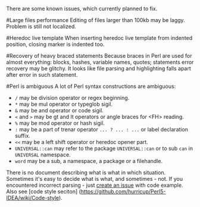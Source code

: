 There are some known issues, which currently planned to fix.

#Large files performance
Editing of files larger than 100kb may be laggy. Problem is still not localized.

#Heredoc live template
When inserting heredoc live template from indented position, closing marker is indented too. 

#Recovery of heavy braced statements
Because braces in Perl are used for almost everything: blocks, hashes, variable names, quotes; statements error recovery may be glitchy. It looks like file parsing and highlighting falls apart after error in such statement. 

#Perl is ambiguous
A lot of Perl syntax constructions are ambiguous:
* `/` may be division operator or regex beginning.
* `*` may be mul operator or typeglob sigil.
* `&` may be and operator or code sigil.
* `<` and `>` may be gt and lt operators or angle braces for &lt;FH&gt; reading.
* `%` may be mod operator or hash sigil.
* `:` may be a part of trenar operator `... ? ... : ...` or label declaration suffix.
* `<<` may be a left shift operator or heredoc opener part.
* `UNIVERSAL::can` may refer to the package `UNIVERSAL::can` or to sub `can` in `UNIVERSAL` namespace.
* `word` may be a sub, a namespace, a package or a filehandle.

There is no document describing what is what in which situation. Sometimes it's easy to decide what is what, and sometimes - not. If you encountered incorrect parsing - just [create an issue](https://github.com/hurricup/Perl5-IDEA/issues) with code example. Also see [code style seciton] (https://github.com/hurricup/Perl5-IDEA/wiki/Code-style).